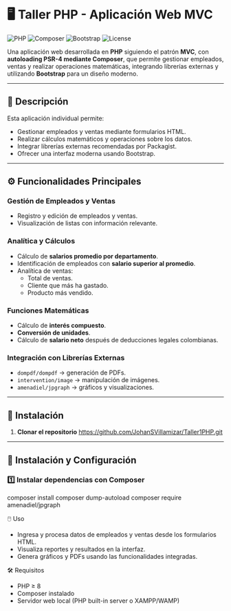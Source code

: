 # 🖥️ Taller PHP - Aplicación Web MVC

![PHP](https://img.shields.io/badge/PHP-8.0-blue?logo=php) 
![Composer](https://img.shields.io/badge/Composer-OK-lightgrey?logo=composer) 
![Bootstrap](https://img.shields.io/badge/Bootstrap-5-purple?logo=bootstrap) 
![License](https://img.shields.io/badge/License-Educativa-green)

Una aplicación web desarrollada en **PHP** siguiendo el patrón **MVC**, con **autoloading PSR-4 mediante Composer**, que permite gestionar empleados, ventas y realizar operaciones matemáticas, integrando librerías externas y utilizando **Bootstrap** para un diseño moderno.

---

## 📌 Descripción

Esta aplicación individual permite:

- Gestionar empleados y ventas mediante formularios HTML.
- Realizar cálculos matemáticos y operaciones sobre los datos.
- Integrar librerías externas recomendadas por Packagist.
- Ofrecer una interfaz moderna usando Bootstrap.

---

## ⚙️ Funcionalidades Principales

### Gestión de Empleados y Ventas
- Registro y edición de empleados y ventas.
- Visualización de listas con información relevante.

### Analítica y Cálculos
- Cálculo de **salarios promedio por departamento**.
- Identificación de empleados con **salario superior al promedio**.
- Analítica de ventas:
  - Total de ventas.
  - Cliente que más ha gastado.
  - Producto más vendido.

### Funciones Matemáticas
- Cálculo de **interés compuesto**.
- **Conversión de unidades**.
- Cálculo de **salario neto** después de deducciones legales colombianas.

### Integración con Librerías Externas
- `dompdf/dompdf` → generación de PDFs.
- `intervention/image` → manipulación de imágenes.
- `amenadiel/jpgraph` → gráficos y visualizaciones.

---

## 🚀 Instalación

1. **Clonar el repositorio**
https://github.com/JohanSVillamizar/Taller1PHP.git

---

## 🚀 Instalación y Configuración

### 1️⃣ Instalar dependencias con Composer

composer install
composer dump-autoload
composer require amenadiel/jpgraph

🖱️ Uso

- Ingresa y procesa datos de empleados y ventas desde los formularios HTML.
- Visualiza reportes y resultados en la interfaz.
- Genera gráficos y PDFs usando las funcionalidades integradas.

🛠️ Requisitos

- PHP ≥ 8
- Composer instalado
- Servidor web local (PHP built-in server o XAMPP/WAMP)
